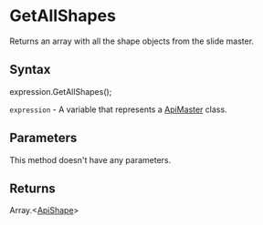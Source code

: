 # GetAllShapes

Returns an array with all the shape objects from the slide master.

## Syntax

expression.GetAllShapes();

`expression` - A variable that represents a [ApiMaster](../ApiMaster.md) class.

## Parameters

This method doesn't have any parameters.

## Returns

Array.<[ApiShape](../../ApiShape/ApiShape.md)>
